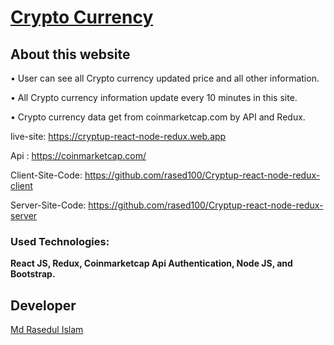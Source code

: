 # [Crypto Currency](https://cryptup-react-node-redux.web.app)
## About this website
•	User can see all Crypto currency updated price and all other information.

•	All Crypto currency information update every 10 minutes in this site.

•	Crypto currency data get from coinmarketcap.com by API and Redux.


live-site: https://cryptup-react-node-redux.web.app

Api : https://coinmarketcap.com/

Client-Site-Code: https://github.com/rased100/Cryptup-react-node-redux-client

Server-Site-Code: https://github.com/rased100/Cryptup-react-node-redux-server

### Used Technologies: 
**React JS, Redux, Coinmarketcap Api Authentication, Node JS, and Bootstrap.**

## Developer
[Md Rasedul Islam](https://github.com/rased100/)
    
